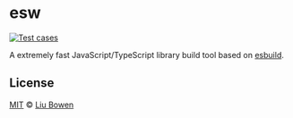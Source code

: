 # esw

[![Test cases](https://github.com/lbwa/esw/actions/workflows/test.yml/badge.svg)](https://github.com/lbwa/esw/actions/workflows/test.yml)

A extremely fast JavaScript/TypeScript library build tool based on [esbuild](https://github.com/evanw/esbuild).

## License

[MIT](./LICENSE) © [Liu Bowen](https://github.com/lbwa)
